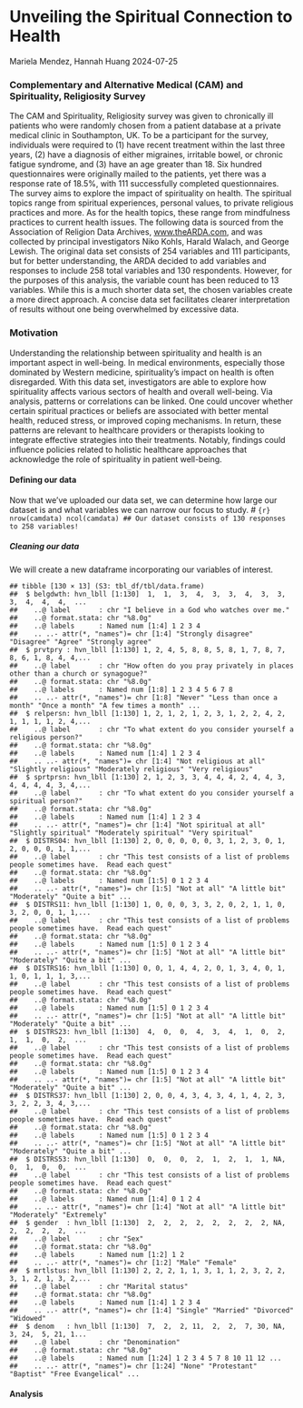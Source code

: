 Unveiling the Spiritual Connection to Health
================
Mariela Mendez, Hannah Huang
2024-07-25

### Complementary and Alternative Medical (CAM) and Spirituality, Religiosity Survey

The CAM and Spirituality, Religiosity survey was given to chronically
ill patients who were randomly chosen from a patient database at a
private medical clinic in Southampton, UK. To be a participant for the
survey, individuals were required to (1) have recent treatment within
the last three years, (2) have a diagnosis of either migraines,
irritable bowel, or chronic fatigue syndrome, and (3) have an age
greater than 18. Six hundred questionnaires were originally mailed to
the patients, yet there was a response rate of 18.5%, with 111
successfully completed questionnaires. The survey aims to explore the
impact of spirituality on health. The spiritual topics range from
spiritual experiences, personal values, to private religious practices
and more. As for the health topics, these range from mindfulness
practices to current health issues. The following data is sourced from
the Association of Religion Data Archives, www.theARDA.com, and was
collected by principal investigators Niko Kohls, Harald Walach, and
George Lewish. The original data set consists of 254 variables and 111
participants, but for better understanding, the ARDA decided to add
variables and responses to include 258 total variables and 130
respondents. However, for the purposes of this analysis, the variable
count has been reduced to 13 variables. While this is a much shorter
data set, the chosen variables create a more direct approach. A concise
data set facilitates clearer interpretation of results without one being
overwhelmed by excessive data.

### Motivation

Understanding the relationship between spirituality and health is an
important aspect in well-being. In medical environments, especially
those dominated by Western medicine, spirituality’s impact on health is
often disregarded. With this data set, investigators are able to explore
how spirituality affects various sectors of health and overall
well-being. Via analysis, patterns or correlations can be linked. One
could uncover whether certain spiritual practices or beliefs are
associated with better mental health, reduced stress, or improved coping
mechanisms. In return, these patterns are relevant to healthcare
providers or therapists looking to integrate effective strategies into
their treatments. Notably, findings could influence policies related to
holistic healthcare approaches that acknowledge the role of spirituality
in patient well-being.

#### Defining our data

Now that we’ve uploaded our data set, we can determine how large our
dataset is and what variables we can narrow our focus to study. \#
`{r} nrow(camdata) ncol(camdata) ## Our dataset consists of 130 responses to 258 variables!`

##### Cleaning our data

We will create a new dataframe incorporating our variables of interest.

    ## tibble [130 × 13] (S3: tbl_df/tbl/data.frame)
    ##  $ belgdwth: hvn_lbll [1:130]  1,  1,  3,  4,  3,  3,  4,  3,  3,  3,  4,  4,  4,  ...
    ##    ..@ label       : chr "I believe in a God who watches over me."
    ##    ..@ format.stata: chr "%8.0g"
    ##    ..@ labels      : Named num [1:4] 1 2 3 4
    ##    .. ..- attr(*, "names")= chr [1:4] "Strongly disagree" "Disagree" "Agree" "Strongly agree"
    ##  $ prvtpry : hvn_lbll [1:130] 1, 2, 4, 5, 8, 8, 5, 8, 1, 7, 8, 7, 8, 6, 1, 8, 4, 4,...
    ##    ..@ label       : chr "How often do you pray privately in places other than a church or synagogue?"
    ##    ..@ format.stata: chr "%8.0g"
    ##    ..@ labels      : Named num [1:8] 1 2 3 4 5 6 7 8
    ##    .. ..- attr(*, "names")= chr [1:8] "Never" "Less than once a month" "Once a month" "A few times a month" ...
    ##  $ relpersn: hvn_lbll [1:130] 1, 2, 1, 2, 1, 2, 3, 1, 2, 2, 4, 2, 1, 1, 1, 1, 2, 4,...
    ##    ..@ label       : chr "To what extent do you consider yourself a religious person?"
    ##    ..@ format.stata: chr "%8.0g"
    ##    ..@ labels      : Named num [1:4] 1 2 3 4
    ##    .. ..- attr(*, "names")= chr [1:4] "Not religious at all" "Slightly religious" "Moderately religious" "Very religious"
    ##  $ sprtprsn: hvn_lbll [1:130] 2, 1, 2, 3, 3, 4, 4, 4, 2, 4, 4, 3, 4, 4, 4, 4, 3, 4,...
    ##    ..@ label       : chr "To what extent do you consider yourself a spiritual person?"
    ##    ..@ format.stata: chr "%8.0g"
    ##    ..@ labels      : Named num [1:4] 1 2 3 4
    ##    .. ..- attr(*, "names")= chr [1:4] "Not spiritual at all" "Slightly spiritual" "Moderately spiritual" "Very spiritual"
    ##  $ DISTRS04: hvn_lbll [1:130] 2, 0, 0, 0, 0, 0, 3, 1, 2, 3, 0, 1, 2, 0, 0, 0, 1, 1,...
    ##    ..@ label       : chr "This test consists of a list of problems people sometimes have.  Read each quest"
    ##    ..@ format.stata: chr "%8.0g"
    ##    ..@ labels      : Named num [1:5] 0 1 2 3 4
    ##    .. ..- attr(*, "names")= chr [1:5] "Not at all" "A little bit" "Moderately" "Quite a bit" ...
    ##  $ DISTRS11: hvn_lbll [1:130] 1, 0, 0, 0, 3, 3, 2, 0, 2, 1, 1, 0, 3, 2, 0, 0, 1, 1,...
    ##    ..@ label       : chr "This test consists of a list of problems people sometimes have.  Read each quest"
    ##    ..@ format.stata: chr "%8.0g"
    ##    ..@ labels      : Named num [1:5] 0 1 2 3 4
    ##    .. ..- attr(*, "names")= chr [1:5] "Not at all" "A little bit" "Moderately" "Quite a bit" ...
    ##  $ DISTRS16: hvn_lbll [1:130] 0, 0, 1, 4, 4, 2, 0, 1, 3, 4, 0, 1, 1, 0, 1, 1, 1, 3,...
    ##    ..@ label       : chr "This test consists of a list of problems people sometimes have.  Read each quest"
    ##    ..@ format.stata: chr "%8.0g"
    ##    ..@ labels      : Named num [1:5] 0 1 2 3 4
    ##    .. ..- attr(*, "names")= chr [1:5] "Not at all" "A little bit" "Moderately" "Quite a bit" ...
    ##  $ DISTRS23: hvn_lbll [1:130]  4,  0,  0,  4,  3,  4,  1,  0,  2,  1,  1,  0,  2,  ...
    ##    ..@ label       : chr "This test consists of a list of problems people sometimes have.  Read each quest"
    ##    ..@ format.stata: chr "%8.0g"
    ##    ..@ labels      : Named num [1:5] 0 1 2 3 4
    ##    .. ..- attr(*, "names")= chr [1:5] "Not at all" "A little bit" "Moderately" "Quite a bit" ...
    ##  $ DISTRS37: hvn_lbll [1:130] 2, 0, 0, 4, 3, 4, 3, 4, 1, 4, 2, 3, 3, 2, 2, 3, 4, 3,...
    ##    ..@ label       : chr "This test consists of a list of problems people sometimes have.  Read each quest"
    ##    ..@ format.stata: chr "%8.0g"
    ##    ..@ labels      : Named num [1:5] 0 1 2 3 4
    ##    .. ..- attr(*, "names")= chr [1:5] "Not at all" "A little bit" "Moderately" "Quite a bit" ...
    ##  $ DISTRS53: hvn_lbll [1:130]  0,  0,  0,  2,  1,  2,  1,  1, NA,  0,  1,  0,  0,  ...
    ##    ..@ label       : chr "This test consists of a list of problems people sometimes have.  Read each quest"
    ##    ..@ format.stata: chr "%8.0g"
    ##    ..@ labels      : Named num [1:4] 0 1 2 4
    ##    .. ..- attr(*, "names")= chr [1:4] "Not at all" "A little bit" "Moderately" "Extremely"
    ##  $ gender  : hvn_lbll [1:130]  2,  2,  2,  2,  2,  2,  2,  2, NA,  2,  2,  2,  2,  ...
    ##    ..@ label       : chr "Sex"
    ##    ..@ format.stata: chr "%8.0g"
    ##    ..@ labels      : Named num [1:2] 1 2
    ##    .. ..- attr(*, "names")= chr [1:2] "Male" "Female"
    ##  $ mrtlstus: hvn_lbll [1:130] 2, 2, 2, 1, 1, 3, 1, 1, 2, 3, 2, 2, 3, 1, 2, 1, 3, 2,...
    ##    ..@ label       : chr "Marital status"
    ##    ..@ format.stata: chr "%8.0g"
    ##    ..@ labels      : Named num [1:4] 1 2 3 4
    ##    .. ..- attr(*, "names")= chr [1:4] "Single" "Married" "Divorced" "Widowed"
    ##  $ denom   : hvn_lbll [1:130]  7,  2,  2, 11,  2,  2,  7, 30, NA,  3, 24,  5, 21, 1...
    ##    ..@ label       : chr "Denomination"
    ##    ..@ format.stata: chr "%8.0g"
    ##    ..@ labels      : Named num [1:24] 1 2 3 4 5 7 8 10 11 12 ...
    ##    .. ..- attr(*, "names")= chr [1:24] "None" "Protestant" "Baptist" "Free Evangelical" ...

#### Analysis
